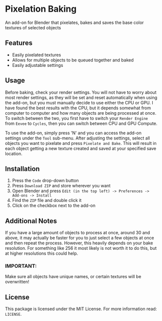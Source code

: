 # Pixelation Baking
An add-on for Blender that pixelates, bakes and saves the base color textures of selected objects

## Features
* Easily pixelated textures
* Allows for multiple objects to be queued together and baked
* Easily adjustable settings

## Usage
Before baking, check your render settings. You will not have to worry about most render settings, as they will be set and reset automatically when using the add-on, but you must manually decide to use either the CPU or GPU. I have found the best results with the CPU, but it depends somewhat from computer to computer and how many objects are being processed at once. To switch between the two, you first have to switch your `Render Engine` from `Eevee` to `Cycles`, then you can switch between CPU and GPU Compute.

To use the add-on, simply press 'N' and you can access the add-on settings under the `Tool` sub-menu. After adjusting the settings, select all objects you want to pixelate and press `Pixelate and Bake`. This will result in each object getting a new texture created and saved at your specified save location.

## Installation
1. Press the `Code` drop-down button
2. Press `Download ZIP` and store wherever you want
3. Open Blender and press `Edit (in the top left) -> Preferences -> Add-ons -> Install`
4. Find the `ZIP` file and double click it
5. Click on the checkbox next to the add-on

## Additional Notes
If you have a large amount of objects to process at once, around 30 and above, it may actually be faster for you to just select a few objects at once and then repeat the process. However, this heavily depends on your bake resolution. For something like 256 it most likely is not worth it to do this, but at higher resolutions this could help.

### IMPORTANT:
Make sure all objects have unique names, or certain textures will be overwritten!

## License
This package is licensed under the MIT License. For more information read: `LICENSE`.
